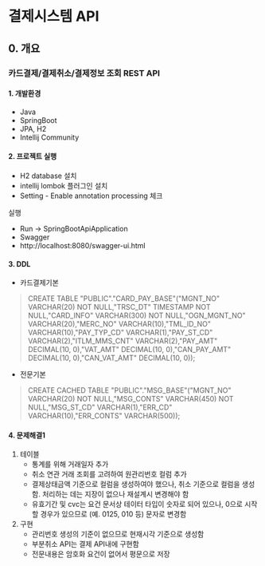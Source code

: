 # 결제시스템 API

## 0. 개요
### 카드결제/결제취소/결제정보 조회 REST API

#### 1. 개발환경
* Java
* SpringBoot
* JPA, H2
* Intellij Community

#### 2. 프로젝트 실행
* H2 database 설치
* intellij lombok 플러그인 설치
* Setting - Enable annotation processing 체크

실행
* Run -> SpringBootApiApplication
* Swagger
* http://localhost:8080/swagger-ui.html

#### 3. DDL
* 카드결제기본
> CREATE TABLE "PUBLIC"."CARD_PAY_BASE"("MGNT_NO" VARCHAR(20) NOT NULL,"TRSC_DT" TIMESTAMP NOT NULL,"CARD_INFO" VARCHAR(300) NOT NULL,"OGN_MGNT_NO" VARCHAR(20),"MERC_NO" VARCHAR(10),"TML_ID_NO" VARCHAR(10),"PAY_TYP_CD" VARCHAR(1),"PAY_ST_CD" VARCHAR(2),"ITLM_MMS_CNT" VARCHAR(2),"PAY_AMT" DECIMAL(10, 0),"VAT_AMT" DECIMAL(10, 0),"CAN_PAY_AMT" DECIMAL(10, 0),"CAN_VAT_AMT" DECIMAL(10, 0));

* 전문기본
> CREATE CACHED TABLE "PUBLIC"."MSG_BASE"("MGNT_NO" VARCHAR(20) NOT NULL,"MSG_CONTS" VARCHAR(450) NOT NULL,"MSG_ST_CD" VARCHAR(1),"ERR_CD" VARCHAR(10),"ERR_CONTS" VARCHAR(500));

#### 4. 문제해결1
1. 테이블
    - 통계를 위해 거래일자 추가
    - 취소 연관 거래 조회를 고려하여 원관리번호 컬럼 추가
    - 결제상태금액 기준으로 컬럼을 생성하여야 했으나, 취소 기준으로 컬럼을 생성함. 처리하는 데는 지장이 없으나 재설계시 변경해야 함
    - 유효기간 및 cvc는 요건 문서상 테이터 타입이 숫자로 되어 있으나, 0으로 시작할 경우가 있으므로 (예. 0125, 010 등) 문자로 변경함
2. 구현
    - 관리번호 생성의 기준이 없으므로 현재시각 기준으로 생성함
    - 부분취소 API는 결제 API내에 구현함
    - 전문내용은 암호화 요건이 없어서 평문으로 저장
